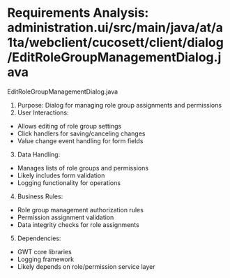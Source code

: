 # Requirements Analysis: administration.ui/src/main/java/at/a1ta/webclient/cucosett/client/dialog/EditRoleGroupManagementDialog.java

EditRoleGroupManagementDialog.java
1. Purpose: Dialog for managing role group assignments and permissions
2. User Interactions:
- Allows editing of role group settings
- Click handlers for saving/canceling changes
- Value change event handling for form fields

3. Data Handling:
- Manages lists of role groups and permissions
- Likely includes form validation
- Logging functionality for operations

4. Business Rules:
- Role group management authorization rules
- Permission assignment validation
- Data integrity checks for role assignments

5. Dependencies:
- GWT core libraries
- Logging framework
- Likely depends on role/permission service layer